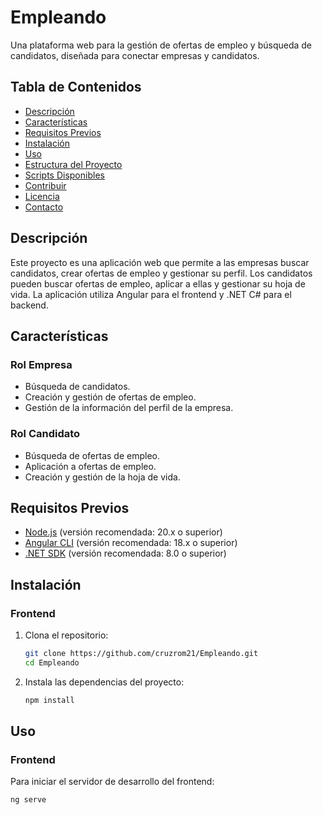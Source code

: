 # Empleando

Una plataforma web para la gestión de ofertas de empleo y búsqueda de candidatos, diseñada para conectar empresas y candidatos.

## Tabla de Contenidos

- [Descripción](#descripción)
- [Características](#características)
- [Requisitos Previos](#requisitos-previos)
- [Instalación](#instalación)
- [Uso](#uso)
- [Estructura del Proyecto](#estructura-del-proyecto)
- [Scripts Disponibles](#scripts-disponibles)
- [Contribuir](#contribuir)
- [Licencia](#licencia)
- [Contacto](#contacto)

## Descripción

Este proyecto es una aplicación web que permite a las empresas buscar candidatos, crear ofertas de empleo y gestionar su perfil. Los candidatos pueden buscar ofertas de empleo, aplicar a ellas y gestionar su hoja de vida. La aplicación utiliza Angular para el frontend y .NET C# para el backend.

## Características

### Rol Empresa
- Búsqueda de candidatos.
- Creación y gestión de ofertas de empleo.
- Gestión de la información del perfil de la empresa.

### Rol Candidato
- Búsqueda de ofertas de empleo.
- Aplicación a ofertas de empleo.
- Creación y gestión de la hoja de vida.

## Requisitos Previos

- [Node.js](https://nodejs.org/) (versión recomendada: 20.x o superior)
- [Angular CLI](https://angular.io/cli) (versión recomendada: 18.x o superior)
- [.NET SDK](https://dotnet.microsoft.com/download) (versión recomendada: 8.0 o superior)

## Instalación

### Frontend

1. Clona el repositorio:
    ```bash
    git clone https://github.com/cruzrom21/Empleando.git
    cd Empleando
    ```

2. Instala las dependencias del proyecto:
    ```bash
    npm install
    ```


## Uso

### Frontend

Para iniciar el servidor de desarrollo del frontend:

```bash
ng serve
